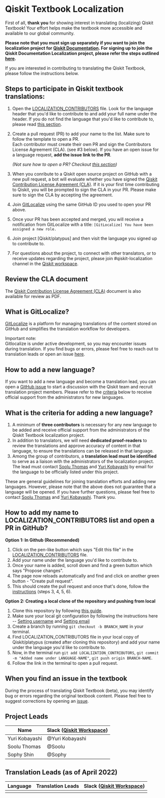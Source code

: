 # Qiskit Textbook Localization

First of all, **thank you** for showing interest in translating (localizing) Qiskit Textbook! Your effort helps make the textbook more accessible and available to our global community.

**Please note that you must sign up separately if you want to join the localization project for [Qiskit Documentation](https://qiskit.org/documentation/). For signing up to join the Qiskit Documentation Localization project, please refer the steps outlined [here](https://github.com/qiskit-community/qiskit-translations/blob/master/README.md).**

If you are interested in contributing to translating the Qiskit Textbook, please follow the instructions below.</br>

## Steps to participate in Qiskit textbook translations:

1. Open the [LOCALIZATION_CONTRIBUTORS](https://github.com/Qiskit/platypus/blob/main/LOCALIZATION_CONTRIBUTORS) file. Look for the language header that you'd like to contribute to and add your full name under the header. If you do not find the language that you'd like to contribute to, please read [this section](#how-to-add-a-new-language).<br/>
2. Create a pull request (PR) to add your name to the list. Make sure to follow the template to open a PR.<br/>
Each contributor must create their own PR and sign the Contributors License Agreement (CLA). (see #3 below).
If you have an open issue for a language request, **add the issue link to the PR**.

   _(Not sure how to open a PR? Checkout [this section](#how-to-add-my-name-to-textbook_contributors-list-and-open-a-pr-in-github))_
   
3. When you conribute to a Qiskit open source project on GitHub with a new pull request, a bot will evaluate whether you have signed the [Qiskit Contribution License Agreement (CLA)](https://qiskit.org/license/qiskit-cla.pdf). If it is your first time contributing to Qiskit, you will be prompted to sign the CLA in your PR. Please make sure to sign the CLA by accepting the agreement.<br/>
4. Join [GitLocalize](https://gitlocalize.com) using the same GitHub ID you used to open your PR above.  
5. Once your PR has been accepted and merged, you will receive a notification from GitLocalize with a title: `[GitLocalize] You have been assigned a new role.`<br/>
6. Join project [Qiskit/platypus] and then visit the language you signed up to contribute to.<br/>
7. For questions about the project, to connect with other translators, or to receive updates regarding the project, please join #qiskit-localization channel in the [Qiskit workspace](http://ibm.co/joinqiskitslack). <br/>

## Review the CLA document

The [Qiskit Contribution License Agreement (CLA)](https://qiskit.org/license/qiskit-cla.pdf) document is also available for review as PDF.

## What is GitLocalize?

[GitLocalize](https://gitlocalize.com) is a platform for managing translations of the content stored on GitHub and simplifies the translation workflow for developers.

Important note:<br/>
Gitlocalize is under active development, so you may encounter issues during translation. If you find bugs or errors, please feel free to reach out to translation leads or open an issue [here](https://github.com/gitlocalize/gitlocalize-ibm/issues). 


## How to add a new language?

If you want to add a new language and become a translation lead, you can open a [GitHub issue](https://github.com/Qiskit/platypus/issues/new/choose) to start a discussion with the Qiskit team and recruit translation project members. Please refer to the [criteria](#what-is-the-criteria-for-adding-a-new-language?) below to receive official support from the administrators for new languages.


## What is the criteria for adding a new language?

1. A minimum of **three contributors** is necessary for any new language to be added and receive official support from the administrators of the Qiskit Textbook localization project.<br/>
2. In addition to translators, we will need **dedicated proof-readers** to review the translations and approve accuracy of content in that language, to ensure the translations can be released in that language.<br/>
3. Among the group of contributors, a **translation lead must be identified** to serve as a liaison with the administrators of the localization project. The lead must contact [Soolu Thomas](mailto:soolu.thomas@ibm.com?subject=[GitHub]%20Qiskit%20Documentation%20Translation) and [Yuri Kobayashi](mailto:yurik@jp.ibm.com?subject=[GitHub]%20Qiskit%20Documentation%20Translation) by email for the language to be officially listed under this project. <br/>

These are general guidelines for joining translation efforts and adding new languages.
However, please note that the above does not guarantee that a language will be opened.
If you have further questions, please feel free to contact [Soolu Thomas](mailto:soolu.thomas@ibm.com?subject=[GitHub]%20Qiskit%20Documentation%20Translation) and [Yuri Kobayashi](mailto:yurik@jp.ibm.com?subject=[GitHub]%20Qiskit%20Documentation%20Translation). Thank you.


## How to add my name to LOCALIZATION_CONTRIBUTORS list and open a PR in GitHub?

**Option 1: In Github (Recommended)**
1. Click on the pen-like button which says "Edit this file" in the [LOCALIZATION_CONTRIBUTORS](https://github.com/Qiskit/platypus/blob/main/LOCALIZATION_CONTRIBUTORS) file.
2. Add your name under the language you'd like to contribute to.
3. Once your name is added, scroll down and find a green button which says "Propose changes".
4. The page now reloads automatically and find and click on another green button - "Create pull request".
5. This should create the pull request and once that's done, follow the [instructions](https://github.com/Qiskit/platypus/blob/main/TRANSLATIONS.md#steps-to-participate-in-qiskit-textbook-translations) (steps 3, 4, 5, 6).

**Option 2: Creating a local clone of the repository and pushing from local**
1. Clone this repository by following [this guide](https://docs.github.com/en/github/creating-cloning-and-archiving-repositories/cloning-a-repository-from-github/cloning-a-repository).
2. Make sure your local git configuration by following the instructions here -- [Setting username](https://docs.github.com/en/get-started/getting-started-with-git/setting-your-username-in-git) and [Setting email](https://docs.github.com/en/github/setting-up-and-managing-your-github-user-account/managing-email-preferences/setting-your-commit-email-address#setting-your-commit-email-address-in-git)
3. Create a branch by running `git checkout -b BRANCH_NAME` in your terminal.
4. Find LOCALIZATION_CONTRIBUTORS file in your local copy of Qiskit/platypus (created after cloning this repository) and add your name under the language you'd like to contribute to.
5. Now, in the terminal run `git add LOCALIZATION_CONTRIBUTORS`, `git commit -m "Added name under LANGUAGE-NAME"`, `git push origin BRANCH-NAME`. 
6. Follow the link in the terminal to open a pull request.


## When you find an issue in the textbook

During the process of translating Qiskit Textbook (beta), you may identify bug or errors regarding the original textbook content. Please feel free to suggest corrections by opening an [issue](https://github.com/Qiskit/platypus/issues/new/choose).

## Project Leads

| Name | Slack ([Qiskit Workspace](http://ibm.co/joinqiskitslack)) |
| ---    | --- |
| Yuri Kobayashi | @Yuri Kobayashi |
| Soolu Thomas | @Soolu |
| Sophy Shin | @Sophy |


## Translation Leads (as of April 2022)

| **Language** | **Translation Leads** | **Slack ([Qiskit Workspace](http://ibm.co/joinqiskitslack))** |
| ---     | ---    | --- |
|  |  |  |
